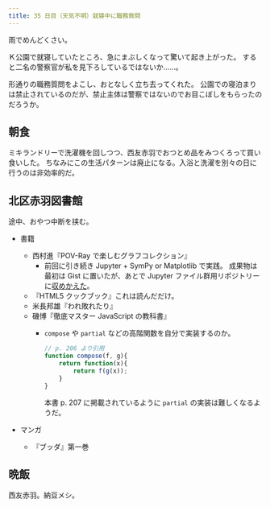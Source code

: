 ```yaml
---
title: 35 日目（天気不明）就寝中に職務質問
---
```


雨でめんどくさい。

Ｋ公園で就寝していたところ、急にまぶしくなって驚いて起き上がった。
すると二名の警察官が私を見下ろしているではないか……。

形通りの職務質問をよこし、おとなしく立ち去ってくれた。
公園での寝泊まりは禁止されているのだが、禁止主体は警察ではないのでお目こぼしをもらったのだろうか。

## 朝食

ミキランドリーで洗濯機を回しつつ、西友赤羽でおつとめ品をみつくろって買い食いした。
ちなみにこの生活パターンは廃止になる。入浴と洗濯を別々の日に行うのは非効率的だ。

## 北区赤羽図書館

途中、おやつ中断を挟む。

* 書籍
  * 西村進『POV-Ray で楽しむグラフコレクション』
    * 前回に引き続き Jupyter + SymPy or Matplotlib で実践。
      成果物は最初は Gist に置いたが、あとで Jupyter ファイル群用リポジトリーに[収めかえた][sympy_plotting]。
  * 『HTML5 クックブック』これは読んだだけ。
  * 米長邦雄『われ敗れたり』
  * 磯博『徹底マスター JavaScript の教科書』
    * `compose` や `partial` などの高階関数を自分で実装するのか。

      ```javascript
      // p. 206 より引用
      function compose(f, g){
          return function(x){
              return f(g(x));
          }
      }
      ```

      本書 p. 207 に掲載されているように `partial` の実装は難しくなるようだ。

* マンガ
  * 『ブッダ』第一巻

[sympy_plotting]: https://github.com/showa-yojyo/jupyter-notebooks/sympy_plotting.ipynb

## 晩飯

西友赤羽。納豆メシ。
